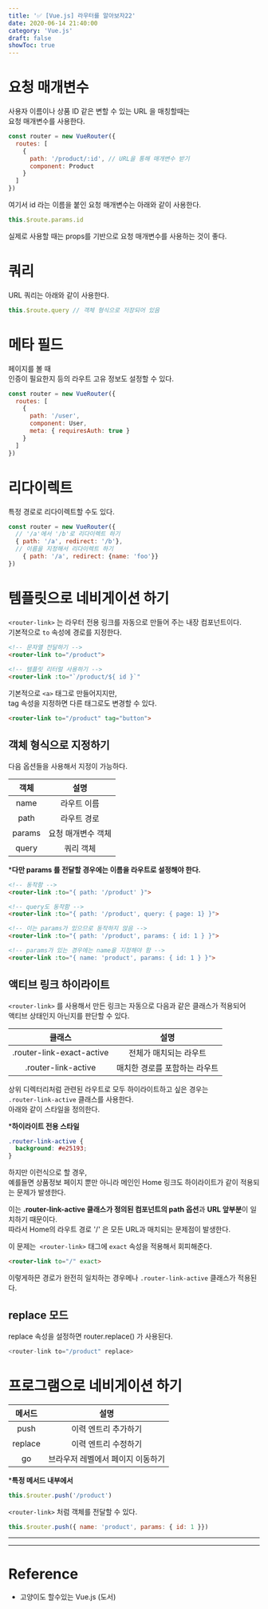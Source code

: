 ```yaml
---
title: '✅ [Vue.js] 라우터를 알아보자22'
date: 2020-06-14 21:40:00
category: 'Vue.js'
draft: false 
showToc: true
---
```


# 요청 매개변수

사용자 이름이나 상품 ID 같은 변할 수 있는 URL 을 매칭할때는  
요청 매개변수를 사용한다.



```js
const router = new VueRouter({
  routes: [
    {
      path: '/product/:id', // URL을 통해 매개변수 받기
      component: Product
    }
  ]
})
```



여기서 id 라는 이름을 붙인 요청 매개변수는 아래와 같이 사용한다.

```js
this.$route.params.id
```

실제로 사용할 때는 props를 기반으로 요청 매개변수를 사용하는 것이 좋다.



# 쿼리

URL 쿼리는 아래와 같이 사용한다.

```js
this.$route.query // 객체 형식으로 저장되어 있음
```



# 메타 필드

페이지를 볼 때  
인증이 필요한지 등의 라우트 고유 정보도 설정할 수 있다.

```js
const router = new VueRouter({
  routes: [
    {
      path: '/user',
      component: User,
      meta: { requiresAuth: true }
    }
  ]
})
```



# 리다이렉트

특정 경로로 리다이렉트할 수도 있다.

```js
const router = new VueRouter({
  // '/a'에서 '/b'로 리다이렉트 하기 
  { path: '/a', redirect: '/b'},
  // 이름을 지정해서 리다이렉트 하기
	{ path: '/a', redirect: {name: 'foo'}}
})
```



# 템플릿으로 네비게이션 하기

`<router-link>` 는 라우터 전용 링크를 자동으로 만들어 주는 내장 컴포넌트이다.  
기본적으로 `to` 속성에 경로를 지정한다.



```html
<!-- 문자열 전달하기 -->
<router-link to="/product">
  
<!-- 템플릿 리터럴 사용하기 -->
<router-link :to="`/product/${ id }`"
```



기본적으로 `<a>` 태그로 만들어지지만,  
tag 속성을 지정하면 다른 태그로도 변경할 수 있다.

```html
<router-link to="/product" tag="button">
```



## 객체 형식으로 지정하기

다음 옵션들을 사용해서 지정이 가능하다.

|  객체  |        설명        |
| :----: | :----------------: |
|  name  |    라우트 이름     |
|  path  |    라우트 경로     |
| params | 요청 매개변수 객체 |
| query  |     쿼리 객체      |



***다만 params 를 전달할 경우에는 이름을 라우트로 설정해야 한다.**

```html
<!-- 동작함 -->
<router-link :to="{ path: '/product' }">

<!-- query도 동작함 -->
<router-link :to="{ path: '/product', query: { page: 1} }">

<!-- 이는 params가 있으므로 동작하지 않음 -->
<router-link :to="{ path: '/product', params: { id: 1 } }">

<!-- params가 있는 경우에는 name을 지정해야 함 -->
<router-link :to="{ name: 'product', params: { id: 1 } }">

```



## 액티브 링크 하이라이트

`<router-link>` 를 사용해서 만든 링크는 자동으로 다음과 같은 클래스가 적용되어  
액티브 상태인지 아닌지를 판단할 수 있다.

|          클래스           |             설명              |
| :-----------------------: | :---------------------------: |
| .router-link-exact-active |    전체가 매치되는 라우트     |
|    .router-link-active    | 매치한 경로를 포함하는 라우트 |



상위 디렉터리처럼 관련된 라우트로 모두 하이라이트하고 싶은 경우는  
`.router-link-active` 클래스를 사용한다.  
아래와 같이 스타일을 정의한다.



***하이라이트 전용 스타일**

```scss
.router-link-active { 
  background: #e25193; 
}
```

하지만 이런식으로 할 경우,  
예를들면 상품정보 페이지 뿐만 아니라 메인인 Home 링크도 하이라이트가 같이 적용되는 문제가 발생한다.

이는 **.router-link-active 클래스가 정의된 컴포넌트의 path 옵션**과 **URL 앞부분**이 일치하기 때문이다.  
따라서 Home의 라우트 경로 '/' 은 모든 URL과 매치되는 문제점이 발생한다.



이 문제는` <router-link>` 태그에 `exact` 속성을 적용해서 회피해준다.

```html
<router-link to="/" exact>
```

이렇게하믄 경로가 완전히 일치하는 경우메나 `.router-link-active` 클래스가 적용된다.



## replace 모드

replace 속성을 설정하면 router.replace() 가 사용된다.

```js
<router-link to="/product" replace>
```



# 프로그램으로 네비게이션 하기

| 메서드  |               설명                |
| :-----: | :-------------------------------: |
|  push   |       이력 엔트리 추가하기        |
| replace |       이력 엔트리 수정하기        |
|   go    | 브라우저 레벨에서 페이지 이동하기 |



***특정 메서드 내부에서**

```js
this.$router.push('/product')
```

`<router-link>` 처럼 객체를 전달할 수 있다.

```js
this.$router.push({ name: 'product', params: { id: 1 }})
```


---
---

# Reference  
- 고양이도 할수있는 Vue.js (도서)

